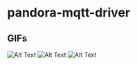 # pandora-mqtt-driver

## GIFs
![Alt Text](images/ezgif.com-gif-maker.gif)
![Alt Text](images/ezgif.com-gif-maker-2.gif)
![Alt Text](images/ezgif.com-gif-maker-3.gif)
